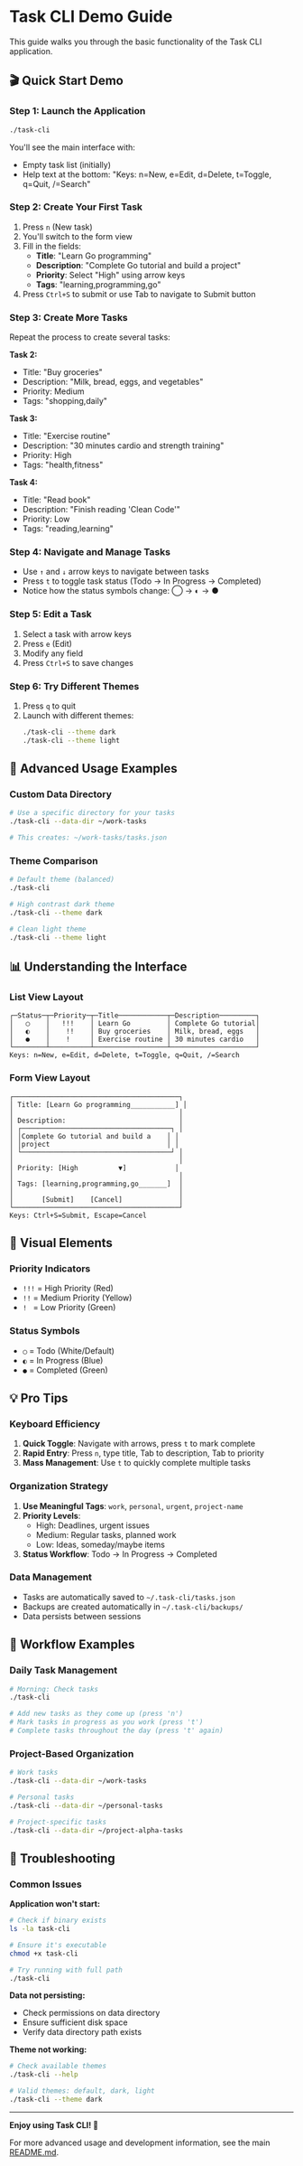 # Task CLI Demo Guide

This guide walks you through the basic functionality of the Task CLI application.

## 🎬 Quick Start Demo

### Step 1: Launch the Application
```bash
./task-cli
```

You'll see the main interface with:
- Empty task list (initially)
- Help text at the bottom: "Keys: n=New, e=Edit, d=Delete, t=Toggle, q=Quit, /=Search"

### Step 2: Create Your First Task
1. Press `n` (New task)
2. You'll switch to the form view
3. Fill in the fields:
   - **Title**: "Learn Go programming"
   - **Description**: "Complete Go tutorial and build a project"
   - **Priority**: Select "High" using arrow keys
   - **Tags**: "learning,programming,go"
4. Press `Ctrl+S` to submit or use Tab to navigate to Submit button

### Step 3: Create More Tasks
Repeat the process to create several tasks:

**Task 2:**
- Title: "Buy groceries"
- Description: "Milk, bread, eggs, and vegetables"
- Priority: Medium
- Tags: "shopping,daily"

**Task 3:**
- Title: "Exercise routine"
- Description: "30 minutes cardio and strength training"
- Priority: High
- Tags: "health,fitness"

**Task 4:**
- Title: "Read book"
- Description: "Finish reading 'Clean Code'"
- Priority: Low
- Tags: "reading,learning"

### Step 4: Navigate and Manage Tasks
- Use `↑` and `↓` arrow keys to navigate between tasks
- Press `t` to toggle task status (Todo → In Progress → Completed)
- Notice how the status symbols change: ◯ → ◐ → ●

### Step 5: Edit a Task
1. Select a task with arrow keys
2. Press `e` (Edit)
3. Modify any field
4. Press `Ctrl+S` to save changes

### Step 6: Try Different Themes
1. Press `q` to quit
2. Launch with different themes:
   ```bash
   ./task-cli --theme dark
   ./task-cli --theme light
   ```

## 🎯 Advanced Usage Examples

### Custom Data Directory
```bash
# Use a specific directory for your tasks
./task-cli --data-dir ~/work-tasks

# This creates: ~/work-tasks/tasks.json
```

### Theme Comparison
```bash
# Default theme (balanced)
./task-cli

# High contrast dark theme
./task-cli --theme dark

# Clean light theme  
./task-cli --theme light
```

## 📊 Understanding the Interface

### List View Layout
```
┌─Status─┬─Priority─┬─Title────────────┬─Description─────────┐
│   ◯    │   !!!    │ Learn Go         │ Complete Go tutorial│
│   ◐    │    !!    │ Buy groceries    │ Milk, bread, eggs   │
│   ●    │    !     │ Exercise routine │ 30 minutes cardio   │
└────────┴──────────┴──────────────────┴─────────────────────┘
Keys: n=New, e=Edit, d=Delete, t=Toggle, q=Quit, /=Search
```

### Form View Layout
```
┌─────────────────────────────────────────┐
│ Title: [Learn Go programming___________] │
│                                         │
│ Description:                            │
│ ┌─────────────────────────────────────┐ │
│ │Complete Go tutorial and build a    │ │  
│ │project                             │ │
│ └─────────────────────────────────────┘ │
│                                         │
│ Priority: [High          ▼]            │
│                                         │
│ Tags: [learning,programming,go_______]  │
│                                         │
│       [Submit]    [Cancel]              │
└─────────────────────────────────────────┘
Keys: Ctrl+S=Submit, Escape=Cancel
```

## 🎨 Visual Elements

### Priority Indicators
- `!!!` = High Priority (Red)
- ` !! ` = Medium Priority (Yellow)  
- ` !  ` = Low Priority (Green)

### Status Symbols
- `◯` = Todo (White/Default)
- `◐` = In Progress (Blue)
- `●` = Completed (Green)

## 💡 Pro Tips

### Keyboard Efficiency
1. **Quick Toggle**: Navigate with arrows, press `t` to mark complete
2. **Rapid Entry**: Press `n`, type title, Tab to description, Tab to priority
3. **Mass Management**: Use `t` to quickly complete multiple tasks

### Organization Strategy
1. **Use Meaningful Tags**: `work`, `personal`, `urgent`, `project-name`
2. **Priority Levels**: 
   - High: Deadlines, urgent issues
   - Medium: Regular tasks, planned work  
   - Low: Ideas, someday/maybe items
3. **Status Workflow**: Todo → In Progress → Completed

### Data Management
- Tasks are automatically saved to `~/.task-cli/tasks.json`
- Backups are created automatically in `~/.task-cli/backups/`
- Data persists between sessions

## 🔄 Workflow Examples

### Daily Task Management
```bash
# Morning: Check tasks
./task-cli

# Add new tasks as they come up (press 'n')
# Mark tasks in progress as you work (press 't')  
# Complete tasks throughout the day (press 't' again)
```

### Project-Based Organization
```bash
# Work tasks
./task-cli --data-dir ~/work-tasks

# Personal tasks  
./task-cli --data-dir ~/personal-tasks

# Project-specific tasks
./task-cli --data-dir ~/project-alpha-tasks
```

## 🐛 Troubleshooting

### Common Issues

**Application won't start:**
```bash
# Check if binary exists
ls -la task-cli

# Ensure it's executable
chmod +x task-cli

# Try running with full path
./task-cli
```

**Data not persisting:**
- Check permissions on data directory
- Ensure sufficient disk space
- Verify data directory path exists

**Theme not working:**
```bash
# Check available themes
./task-cli --help

# Valid themes: default, dark, light
./task-cli --theme dark
```

---

**Enjoy using Task CLI! 🚀**

For more advanced usage and development information, see the main [README.md](README.md).